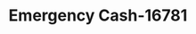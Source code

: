 ---
f_zip-code: 76308
f_state-code: TX
title: Emergency Cash-16781
f_phone: 940-322-7726
f_city-only: Wichita Falls
f_address: 2910 Kemp Boulevard Suite 205 Wichita Falls
f_location-unique-id: '16781'
slug: emergency-cash-16781
updated-on: '2024-05-30T13:46:58.046Z'
created-on: '2024-05-30T13:36:59.803Z'
published-on: '2024-05-30T13:54:32.469Z'
f_city-state: cms/city/wichita-falls-tx.md
f_company: cms/company/emergency-cash.md
f_state: cms/state/texas.md
layout: '[payday-loan].html'
tags: payday-loan
---